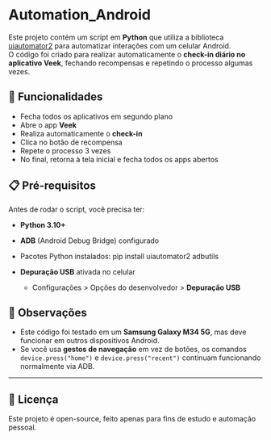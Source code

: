 # Automation_Android

Este projeto contém um script em **Python** que utiliza a biblioteca [uiautomator2](https://github.com/openatx/uiautomator2) para automatizar interações com um celular Android.  
O código foi criado para realizar automaticamente o **check-in diário no aplicativo Veek**, fechando recompensas e repetindo o processo algumas vezes.


## 🚀 Funcionalidades
- Fecha todos os aplicativos em segundo plano  
- Abre o app **Veek**  
- Realiza automaticamente o **check-in**  
- Clica no botão de recompensa  
- Repete o processo 3 vezes  
- No final, retorna à tela inicial e fecha todos os apps abertos  


## 📋 Pré-requisitos
Antes de rodar o script, você precisa ter:

- **Python 3.10+**  
- **ADB** (Android Debug Bridge) configurado  
- Pacotes Python instalados: 
  pip install uiautomator2 adbutils

- **Depuração USB** ativada no celular  
  - Configurações > Opções do desenvolvedor > **Depuração USB**

## 📱 Observações
- Este código foi testado em um **Samsung Galaxy M34 5G**, mas deve funcionar em outros dispositivos Android.  
- Se você usa **gestos de navegação** em vez de botões, os comandos `device.press("home")` e `device.press("recent")` continuam funcionando normalmente via ADB.  

---

## 📜 Licença
Este projeto é open-source, feito apenas para fins de estudo e automação pessoal.
